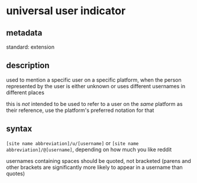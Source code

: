 # universal user indicator

## metadata

standard: extension

## description

used to mention a specific user on a specific platform, when the person represented by the user is either unknown or uses different usernames in different places

this is *not* intended to be used to refer to a user on the *same* platform as their reference, use the platform's preferred notation for that

## syntax

`[site name abbreviation]/u/[username]` or `[site name abbreviation]/@[username]`, depending on how much you like reddit

usernames containing spaces should be quoted, not bracketed (parens and other brackets are significantly more likely to appear in a username than quotes)

